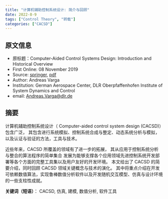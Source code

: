 ```yaml
---
title: "计算机辅助控制系统设计: 简介与回顾"
date: 2022-8-9
tags: ["Control Theory", "转载"]
categories: ["CACSD"]
---
```


## 原文信息

- 原标题：Computer-Aided Control Systems Design: Introduction and Historical Overview
- First Online: 08 November 2019
- Source: [springer](https://link.springer.com/referenceworkentry/10.1007/978-1-4471-5102-9_138-3), [pdf](https://core.ac.uk/download/pdf/31011908.pdf)
- Author: Andreas Varga
- Institution: German Aerospace Center, DLR Oberpfaffenhofen Institute of System Dynamics and Control
- email: Andreas.Varga@dlr.de

## 摘要

计算机辅助控制系统设计（ Computer-aided control system design (CACSD)）包含广泛，
其包含进行系统模拟、控制系统合成与整定、动态系统分析与模拟，以及认证与验证的方法，工具与技术。

<!-- - system modelling,
- control system synthesis and tuning,
- dynamic system analysis and simulation,
- validation and verification. -->

近些年来，CACSD 所覆盖的领域有了进一步的拓展，
其从应用于控制系统分析与整合的算法程序的简单集合
发展为能够支撑各个应用领域先进控制系统开发部署等各个方面的完整工具集以及用户友好的开发环境。
本文给出了 CACSD 的简要介绍，同时回顾 CACSD 领域关键概念与技术的演化。
其中将重点介绍在开发可依赖数值算法，实现鲁棒数值分析软件以及开发随机交互模型、仿真与设计环境的一些支柱性成就。

**关键词（短语）**：
CACSD,
仿真,
建模,
数值分析,
软件工具
